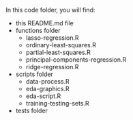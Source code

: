 In this code folder, you will find:
* this README.md file
* functions folder
  * lasso-regression.R
  * ordinary-least-squares.R
  * partial-least-squares.R
  * principal-components-regression.R
  * ridge-regression.R
* scripts folder
  * data-process.R
  * eda-graphics.R
  * eda-script.R
  * training-testing-sets.R
* tests folder
